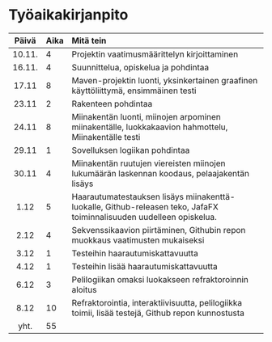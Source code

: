 # Työaikakirjanpito

| Päivä  | Aika | Mitä tein  |
| :-----:|:-----| :------|
| 10.11. |  4   | Projektin vaatimusmäärittelyn kirjoittaminen |
| 16.11. |  4   | Suunnittelua, opiskelua ja pohdintaa |
| 17.11  |  8   | Maven-projektin luonti, yksinkertainen graafinen käyttöliittymä, ensimmäinen testi|
| 23.11  |  2   | Rakenteen pohdintaa |
| 24.11  |  8   | Miinakentän luonti, miinojen arpominen miinakentälle, luokkakaavion hahmottelu, Miinakentälle testi |
| 29.11  |  1   | Sovelluksen logiikan pohdintaa |
| 30.11  |  4   | Miinakentän ruutujen viereisten miinojen lukumäärän laskennan koodaus, pelaajakentän lisäys |
|  1.12  |  5   | Haarautumatestauksen lisäys miinakenttä-luokalle, Github-releasen teko, JafaFX toiminnalisuuden uudelleen opiskelua. |
|  2.12  |  4   | Sekvenssikaavion piirtäminen, Githubin repon muokkaus vaatimusten mukaiseksi |
|  3.12  |  1   | Testeihin haarautumiskattavuutta |
|  4.12  |  1   | Testeihin lisää haarautumiskattavuutta |
|  6.12  |  3   | Pelilogiikan omaksi luokakseen refraktoroinnin aloitus |
|  8.12  | 10   | Refraktorointia, interaktiivisuutta, pelilogiikka toimii, lisää testejä, Github repon kunnostusta |
| yht.   | 55   | |
